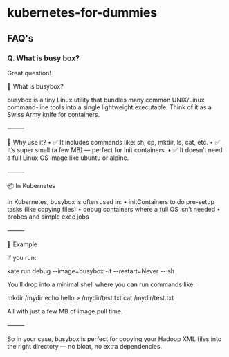 # kubernetes-for-dummies

## FAQ's

### Q. What is busy box?
Great question!

🧰 What is busybox?

busybox is a tiny Linux utility that bundles many common UNIX/Linux command-line tools into a single lightweight executable. Think of it as a Swiss Army knife for containers.

⸻

🧠 Why use it?
	•	✅ It includes commands like: sh, cp, mkdir, ls, cat, etc.
	•	✅ It’s super small (a few MB) — perfect for init containers.
	•	✅ It doesn’t need a full Linux OS image like ubuntu or alpine.

⸻

📦 In Kubernetes

In Kubernetes, busybox is often used in:
	•	initContainers to do pre-setup tasks (like copying files)
	•	debug containers where a full OS isn’t needed
	•	probes and simple exec jobs

⸻

🧪 Example

If you run:

kate run debug --image=busybox -it --restart=Never -- sh

You’ll drop into a minimal shell where you can run commands like:

mkdir /mydir
echo hello > /mydir/test.txt
cat /mydir/test.txt

All with just a few MB of image pull time.

⸻

So in your case, busybox is perfect for copying your Hadoop XML files into the right directory — no bloat, no extra dependencies.
